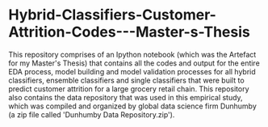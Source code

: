 # Hybrid-Classifiers-Customer-Attrition-Codes---Master-s-Thesis
This repository comprises of an Ipython notebook (which was the Artefact for my Master's Thesis) that contains all the codes and output for the entire EDA process, model building and model validation processes for all hybrid classifiers, ensemble classifiers and single classifiers that were built to predict customer attrition for a large grocery retail chain. This repository also contains the data repository that was used in this empirical study, which was compiled and organized by global data science firm Dunhumby (a zip file called 'Dunhumby Data Repository.zip').
